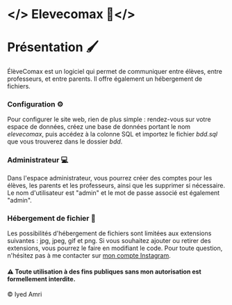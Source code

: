 # </> Elevecomax 🎒</>
<h1> Présentation 🖌️</h1>
ÉlèveComax est un logiciel qui permet de communiquer entre élèves, entre professeurs, et entre parents. Il offre également un hébergement de fichiers.

<h3> Configuration ⚙️</h3>
Pour configurer le site web, rien de plus simple : rendez-vous sur votre espace de données, créez une base de données portant le nom <i>elevecomax</i>, puis accédez à la colonne SQL et importez le fichier <i>bdd.sql</i> que vous trouverez dans le dossier <i>bdd</i>.

<h3> Administrateur 💻</h3>
Dans l'espace administrateur, vous pourrez créer des comptes pour les élèves, les parents et les professeurs, ainsi que les supprimer si nécessaire.
Le nom d'utilisateur est "admin" et le mot de passe associé est également "admin".

<h3> Hébergement de fichier 📁</h3>
Les possibilités d'hébergement de fichiers sont limitées aux extensions suivantes : jpg, jpeg, gif et png. Si vous souhaitez ajouter ou retirer des extensions, vous pourrez le faire en modifiant le code. Pour toute question, n'hésitez pas à me contacter sur <a href="https://www.instagram.com/iyed.dev/"> mon compte Instagram</a>.

<h4>⚠️ Toute utilisation à des fins publiques sans mon autorisation est formellement interdite.</h4>

© Iyed Amri
